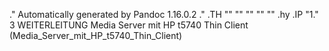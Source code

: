 .\" Automatically generated by Pandoc 1.16.0.2
.\"
.TH "" "" "" "" ""
.hy
.IP "1." 3
WEITERLEITUNG Media Server mit HP t5740 Thin
Client (Media_Server_mit_HP_t5740_Thin_Client)
